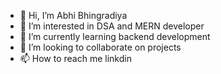 - 👋 Hi, I’m Abhi Bhingradiya
- 👀 I’m interested in DSA and MERN developer
- 🌱 I’m currently learning backend development
- 💞️ I’m looking to collaborate on projects
- 📫 How to reach me linkdin


<!---
Alecxender1402/Alecxender1402 is a ✨ special ✨ repository because its `README.md` (this file) appears on your GitHub profile.
You can click the Preview link to take a look at your changes.
--->
